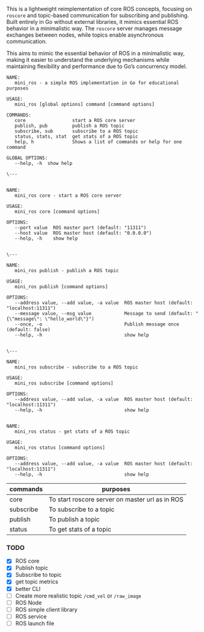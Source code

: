 This is a lightweight reimplementation of core ROS concepts, focusing on `roscore` and topic-based communication for subscribing and publishing. Built entirely in Go without external libraries, it mimics essential ROS behavior in a minimalistic way. The `roscore` server manages message exchanges between nodes, while topics enable asynchronous communication.

This aims to mimic the essential behavior of ROS in a minimalistic way, making it easier to understand the underlying mechanisms while maintaining flexibility and performance due to Go’s concurrency model.

```
NAME:
   mini_ros - a simple ROS implementation in Go for educational purposes

USAGE:
   mini_ros [global options] command [command options]

COMMANDS:
   core                 start a ROS core server
   publish, pub         publish a ROS topic
   subscribe, sub       subscribe to a ROS topic
   status, stats, stat  get stats of a ROS topic
   help, h              Shows a list of commands or help for one command

GLOBAL OPTIONS:
   --help, -h  show help

\---


NAME:
   mini_ros core - start a ROS core server

USAGE:
   mini_ros core [command options]

OPTIONS:
   --port value  ROS master port (default: "11311")
   --host value  ROS master host (default: "0.0.0.0")
   --help, -h    show help


\---

NAME:
   mini_ros publish - publish a ROS topic

USAGE:
   mini_ros publish [command options]

OPTIONS:
   --address value, --add value, -a value  ROS master host (default: "localhost:11311")
   --message value, --msg value            Message to send (default: "{\"message\": \"hello_world\"}")
   --once, -o                              Publish message once (default: false)
   --help, -h                              show help


\---

NAME:
   mini_ros subscribe - subscribe to a ROS topic

USAGE:
   mini_ros subscribe [command options]

OPTIONS:
   --address value, --add value, -a value  ROS master host (default: "localhost:11311")
   --help, -h                              show help


NAME:
   mini_ros status - get stats of a ROS topic

USAGE:
   mini_ros status [command options]

OPTIONS:
   --address value, --add value, -a value  ROS master host (default: "localhost:11311")
   --help, -h                              show help

```

| commands  | purposes                                        |
| --------- | ----------------------------------------------- |
| core      | To start roscore server on master url as in ROS |
| subscribe | To subscribe to a topic                         |
| publish   | To publish a topic                              |
| status    | To get stats of a topic                         |

### TODO

- [x] ROS core
- [x] Publish topic
- [x] Subscribe to topic
- [x] get topic metrics
- [x] better CLI
- [ ] Create more realistic topic `/cmd_vel` or `/raw_image`
- [ ] ROS Node
- [ ] ROS simple client library
- [ ] ROS service
- [ ] ROS launch file

